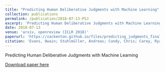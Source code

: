 ```yaml
---
title: "Predicting Human Deliberative Judgments with Machine Learning"
collection: publications
permalink: /publication/2018-07-13-PSJ
excerpt: 'Predicting Human Deliberative Judgments with Machine Learning'
date: 2018-07-13
venue: 'arxiv, openreview (ICLR 2018)'
paperurl: 'https://zackenton.github.io/files/predicting_judgments_final.pdf'
citation: 'Evans, Owain; Stuhlmüller, Andreas; Cundy, Chris; Carey, Ryan; Kenton, Zachary; McGrath, Thomas; Schreiber, Andrew (2018). "Predicting Human Deliberative Judgments with Machine Learning"'
---
```

Predicting Human Deliberative Judgments with Machine Learning

[Download paper here](https://zackenton.github.io/files/predicting_judgments_final.pdf)
